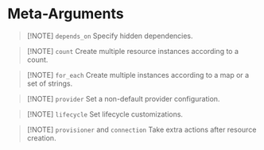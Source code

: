 # Meta-Arguments

> [!NOTE] `depends_on`
> Specify hidden dependencies.


> [!NOTE] `count`
> Create multiple resource instances according to a count.


> [!NOTE] `for_each`
> Create multiple instances according to a map or a set of strings.


> [!NOTE] `provider`
> Set a non-default provider configuration.


> [!NOTE] `lifecycle`
> Set lifecycle customizations.


> [!NOTE] `provisioner` and `connection`
> Take extra actions after resource creation.
